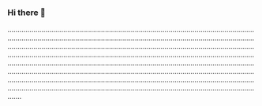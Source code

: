 ### Hi there 👋

.......................................................................................................................................................................................................................................................................................................................................................................................................................................................................................................................................................................................................................................................................................................................................................................................................................................................................................................................................................................................................................................